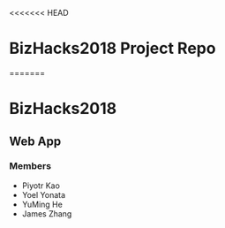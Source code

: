<<<<<<< HEAD
# BizHacks2018 Project Repo
=======
# BizHacks2018

## Web App

### Members
- Piyotr Kao
- Yoel Yonata
- YuMing He
- James Zhang
